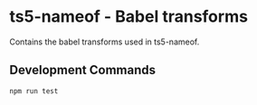 # ts5-nameof - Babel transforms

Contains the babel transforms used in ts5-nameof.

## Development Commands

```
npm run test
```
